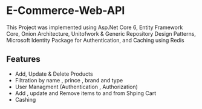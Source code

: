 # E-Commerce-Web-API
This Project was implemented using Asp.Net Core 6, Entity Framework Core, Onion Architecture, Unitofwork & Generic
Repository Design Patterns, Microsoft Identity Package for Authentication, and Caching using Redis

## Features
- Add, Update & Delete Products
- Filtration by name , prince , brand and type
- User Managment (Authentication , Authorization)
- Add , update and Remove items to and from Shping Cart 
- Cashing 

